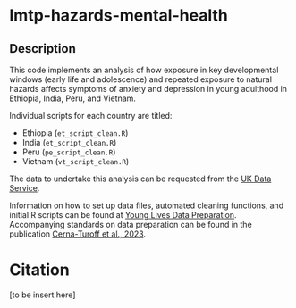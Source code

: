 # lmtp-hazards-mental-health

## Description

This code implements an analysis of how exposure in key developmental windows (early life and adolescence) and repeated exposure to natural hazards affects symptoms of anxiety and depression in young adulthood in Ethiopia, India, Peru, and Vietnam. 

Individual scripts for each country are titled: 

  - Ethiopia (`et_script_clean.R`)
  - India (`et_script_clean.R`)
  - Peru (`pe_script_clean.R`)  
  - Vietnam (`vt_script_clean.R`)
  
The data to undertake this analysis can be requested from the [UK Data Service](https://beta.ukdataservice.ac.uk/datacatalogue/series/series?id=2000060). 

Information on how to set up data files, automated cleaning functions, and initial R scripts can be found at [Young Lives Data Preparation](https://github.com/ilan-cerna-turoff/young_lives_data_preparation). Accompanying standards on data preparation can be found in the publication [Cerna-Turoff et al., 2023](https://academic.oup.com/ije/advance-article/doi/10.1093/ije/dyad066/7172837?utm_source=authortollfreelink&utm_campaign=ije&utm_medium=email&guestAccessKey=b12147e0-c4ee-4f9d-9952-6f784ab9aa07).

# Citation
[to be insert here]